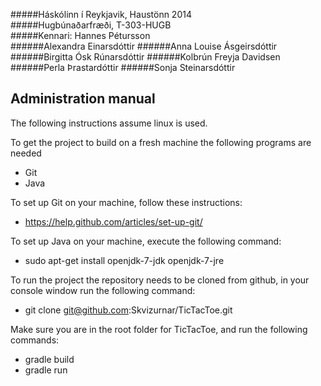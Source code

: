 #####Háskólinn í Reykjavik, Haustönn 2014   
#####Hugbúnaðarfræði, T-303-HUGB           
#####Kennari: Hannes Pétursson
<br>
######Alexandra Einarsdóttir
######Anna Louise Ásgeirsdóttir
######Birgitta Ósk Rúnarsdóttir
######Kolbrún Freyja Davidsen     
######Perla Þrastardóttir
######Sonja Steinarsdóttir

Administration manual
---------------

The following instructions assume linux is used.

To get the project to build on a fresh machine the following programs are needed

  * Git
  * Java

To set up Git on your machine, follow these instructions: 

  * https://help.github.com/articles/set-up-git/

To set up Java on your machine, execute the following command:
  
  * sudo apt-get install openjdk-7-jdk openjdk-7-jre

To run the project the repository needs to be cloned from github, in your console window run the following command:
 
  * git clone git@github.com:Skvizurnar/TicTacToe.git

Make sure you are in the root folder for TicTacToe, and run the following commands:
  
  * gradle build
  * gradle run

